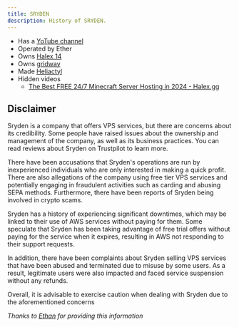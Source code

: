 ```yaml
---
title: SRYDEN
description: History of SRYDEN.
---
```


* Has a [YoTube channel](https://www.youtube.com/@SRYDEN)
* Operated by Ether
* Owns [Halex 14](../Hosts/halex.gg.md)
* Owns [gridway](https://gridway.io/)
* Made [Heliactyl](../Software/heliactyl.mdx)
* Hidden videos
  * [The Best FREE 24/7 Minecraft Server Hosting in 2024 - Halex.gg](https://www.youtube.com/watch?v=Pyir_RsiaFw)

## Disclaimer
Sryden is a company that offers VPS services, but there are concerns about its credibility. Some people have raised issues about the ownership and management of the company, as well as its business practices. You can read reviews about Sryden on Trustpilot to learn more.

There have been accusations that Sryden's operations are run by inexperienced individuals who are only interested in making a quick profit. There are also allegations of the company using free tier VPS services and potentially engaging in fraudulent activities such as carding and abusing SEPA methods. Furthermore, there have been reports of Sryden being involved in crypto scams.

Sryden has a history of experiencing significant downtimes, which may be linked to their use of AWS services without paying for them. Some speculate that Sryden has been taking advantage of free trial offers without paying for the service when it expires, resulting in AWS not responding to their support requests.

In addition, there have been complaints about Sryden selling VPS services that have been abused and terminated due to misuse by some users. As a result, legitimate users were also impacted and faced service suspension without any refunds.

Overall, it is advisable to exercise caution when dealing with Sryden due to the aforementioned concerns

*Thanks to [Ethan](https://ethanxt.pages.dev/) for providing this information*